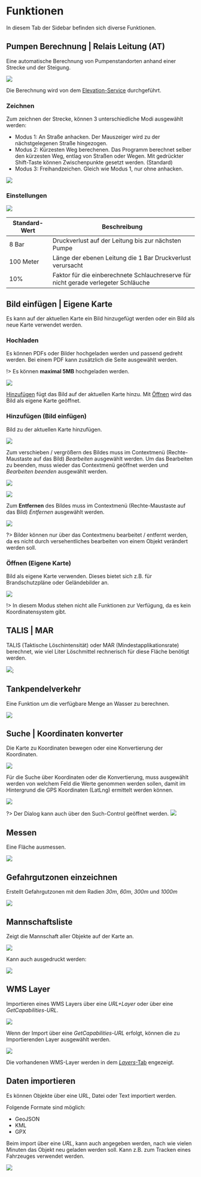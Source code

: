 # Funktionen

In diesem Tab der Sidebar befinden sich diverse Funktionen.

## Pumpen Berechnung | Relais Leitung (AT)

Eine automatische Berechnung von Pumpenstandorten anhand einer Strecke und der Steigung.

![](../assets/img/pumpenstandorte-karte.png)

Die Berechnung wird von dem [Elevation-Service](https://elevation.geocode.at/) durchgeführt.

### Zeichnen

Zum zeichnen der Strecke, können 3 unterschiedliche Modi ausgewählt werden:
 - Modus 1: An Straße anhacken. Der Mauszeiger wird zu der nächstgelegenen Straße hingezogen.
 - Modus 2: Kürzesten Weg berechenen. Das Programm berechnet selber den kürzesten Weg, entlag von Straßen oder Wegen. Mit gedrückter Shift-Taste können Zwischenpunkte gesetzt werden. (Standard)
 - Modus 3: Freihandzeichen. Gleich wie Modus 1, nur ohne anhacken.

![](../assets/img/pumpenstandorte-toolbar.png)

### Einstellungen

![](../assets/img/pumpenstandorte-settings.png)

| Standard-Wert | Beschreibung                                                                       |
|---------------|------------------------------------------------------------------------------------|
| 8 Bar         | Druckverlust auf der Leitung bis zur nächsten Pumpe                                |
| 100 Meter     | Länge der ebenen Leitung die 1 Bar Druckverlust verursacht                         |
| 10%           | Faktor für die einberechnete Schlauchreserve für nicht gerade verlegeter Schläuche |



## Bild einfügen | Eigene Karte

Es kann auf der aktuellen Karte ein Bild hinzugefügt werden oder ein Bild als neue Karte verwendet werden.

### Hochladen

Es können PDFs oder Bilder hochgeladen werden und passend gedreht werden.
Bei einem PDF kann zusätzlich die Seite ausgewählt werden.

!> Es können **maximal 5MB** hochgeladen werden.

![](../assets/img/custom-map-dialog.png)

[Hinzufügen](#hinzufuegen) fügt das Bild auf der aktuellen Karte hinzu. Mit [Öffnen](#oeffnen) wird das Bild als eigene Karte geöffnet.

### Hinzufügen (Bild einfügen)

Bild zu der aktuellen Karte hinzufügen.

![](../assets/img/imageoverlay-map.png)

Zum verschieben / vergrößern des Bildes muss im Contextmenü (Rechte-Maustaste auf das Bild) *Bearbeiten* ausgewählt werden. Um das Bearbeiten zu beenden, muss wieder das Contextmenü geöffnet werden und *Bearbeiten beenden* ausgewählt werden. 

![](../assets/img/imageoverlay-contextmenu.png)

![](../assets/img/imageoverlay-edit.png)

Zum **Entfernen** des Bildes muss im Contextmenü (Rechte-Maustaste auf das Bild) *Entfernen* ausgewählt werden.

![](../assets/img/imageoverlay-contextmenu-delete.png)


?> Bilder können nur über das Contextmenu bearbeitet / entfernt werden, da es nicht durch versehentliches bearbeiten von einem Objekt verändert werden soll.

### Öffnen (Eigene Karte)

Bild als eigene Karte verwenden. Dieses bietet sich z.B. für Brandschutzpläne oder Geländebilder an.

![](../assets/img/custom-map.png)

!> In diesem Modus stehen nicht alle Funktionen zur Verfügung, da es kein Koordinatensystem gibt.


## TALIS | MAR

TALIS (Taktische Löschintensität) oder MAR (Mindestapplikationsrate) berechnet, wie viel Liter Löschmittel rechnerisch für diese Fläche benötigt werden.

![](../assets/img/funktionen-talis-popup.png);

## Tankpendelverkehr 

Eine Funktion um die verfügbare Menge an Wasser zu berechnen.

![](../assets/img/tankpendelverkehr-dialog.png)

## Suche | Koordinaten konverter

Die Karte zu Koordinaten bewegen oder eine Konvertierung der Koordinaten.

![](../assets/img/coord-convert-dialog.png)

Für die Suche über Koordinaten oder die Konvertierung, muss ausgewählt werden von welchem Feld die Werte genommen werden sollen, damit im Hintergrund die GPS Koordinaten (LatLng) ermittelt werden können.

![](../assets/img/coord-convert-value-from.png)

?> Der Dialog kann auch über den Such-Control geöffnet werden. ![](../assets/img/suche-control.png)

## Messen

Eine Fläche ausmessen.

![](../assets/img/messen-popup.png)

## Gefahrgutzonen einzeichnen

Erstellt Gefahrgutzonen mit dem Radien *30m*, *60m*, *300m* und *1000m*

![](../assets/img/gefahrgutkreis.png)

## Mannschaftsliste

Zeigt die Mannschaft aller Objekte auf der Karte an.

![](../assets/img/mannschaftsliste-dialog.png)

Kann auch ausgedruckt werden:

![](../assets/img/mannschaftsliste-print.png)

## WMS Layer

Importieren eines WMS Layers über eine *URL+Layer* oder über eine *GetCapabilities-URL*.

![](../assets/img/wms-layer-dialog.png)

Wenn der Import über eine *GetCapabilities-URL* erfolgt, können die zu Importierenden Layer ausgewählt werden.

![](../assets/img/wms-getcapabilities.png)

Die vorhandenen WMS-Layer werden in dem [*Layers*-Tab](sidebar/layers.md#wms-layer) engezeigt.

## Daten importieren

Es können Objekte über eine URL, Datei oder Text importiert werden. 

Folgende Formate sind möglich:
 - GeoJSON
 - KML
 - GPX

Beim import über eine *URL*, kann auch angegeben werden, nach wie vielen Minuten das Objekt neu geladen werden soll. Kann z.B. zum Tracken eines Fahrzeuges verwendet werden.

![](../assets/img/daten-import-dialog.png)